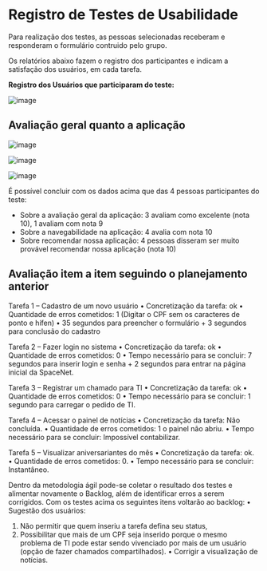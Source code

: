 # Registro de Testes de Usabilidade

Para realização dos testes, as pessoas selecionadas receberam e responderam o formulário contruido pelo grupo.

Os relatórios abaixo fazem o registro dos participantes e indicam a satisfação dos usuários, em cada tarefa. 

**Registro dos Usuários que participaram do teste:**

![image](https://github.com/ICEI-PUC-Minas-PMV-ADS/spacenet-puc/blob/63e5ec45036801cc424414c24d0db2923d58a296/docs/img/Participantes.png)



## Avaliação geral quanto a aplicação


![image](https://github.com/ICEI-PUC-Minas-PMV-ADS/spacenet-puc/blob/de139a729e99242c2191ee025e3cc72a8132bf0b/docs/img/Pergunta%201.png)

![image](https://github.com/ICEI-PUC-Minas-PMV-ADS/spacenet-puc/blob/de139a729e99242c2191ee025e3cc72a8132bf0b/docs/img/Pergunta%202.png)

![image](https://github.com/ICEI-PUC-Minas-PMV-ADS/spacenet-puc/blob/de139a729e99242c2191ee025e3cc72a8132bf0b/docs/img/Pergunta%203.png)


É possível concluir com os dados acima que das 4 pessoas participantes do teste:
* Sobre a avaliação geral da aplicação: 3 avaliam como excelente (nota 10), 1 avaliam com nota 9 
* Sobre a navegabilidade na aplicação: 4 avalia com nota 10
* Sobre recomendar nossa aplicação: 4 pessoas disseram ser muito provável recomendar nossa aplicação (nota 10)

## Avaliação item a item seguindo o planejamento anterior
Tarefa 1 – Cadastro de um novo usuário
•	Concretização da tarefa: ok
•	Quantidade de erros cometidos: 1 (Digitar o CPF sem os caracteres de ponto e hífen)
•	35 segundos para preencher o formulário + 3 segundos para conclusão do cadastro

Tarefa 2 – Fazer login no sistema
•	Concretização da tarefa: ok
•	Quantidade de erros cometidos: 0
•	Tempo necessário para se concluir: 7 segundos para inserir login e senha + 2 segundos para entrar na página inicial da SpaceNet.

Tarefa 3 – Registrar um chamado para TI
•	Concretização da tarefa: ok
•	Quantidade de erros cometidos: 0
•	Tempo necessário para se concluir: 1 segundo para carregar o pedido de TI.

Tarefa 4 – Acessar o painel de notícias
•	Concretização da tarefa: Não concluída.
•	Quantidade de erros cometidos: 1 o painel não abriu.
•	Tempo necessário para se concluir: Impossível contabilizar.

Tarefa 5 – Visualizar aniversariantes do mês
•	Concretização da tarefa: ok.
•	Quantidade de erros cometidos: 0.
•	Tempo necessário para se concluir: Instantâneo.

Dentro da metodologia ágil pode-se coletar o resultado dos testes  e alimentar novamente o Backlog, além de identificar erros a serem corrigidos.
Com os testes acima os seguintes itens voltarão ao backlog:
•	Sugestão dos usuários:
  1. Não permitir que quem inseriu a tarefa defina seu status,
  2. Possibilitar que mais de um CPF seja inserido porque o mesmo problema de TI pode estar sendo vivenciado por mais de um usuário (opção de fazer chamados compartilhados).
•	Corrigir a visualização de notícias.

